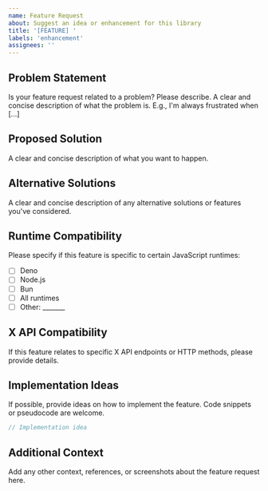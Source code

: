 ```yaml
---
name: Feature Request
about: Suggest an idea or enhancement for this library
title: '[FEATURE] '
labels: 'enhancement'
assignees: ''
---
```


## Problem Statement

Is your feature request related to a problem? Please describe. A clear and
concise description of what the problem is. E.g., I'm always frustrated when
[...]

## Proposed Solution

A clear and concise description of what you want to happen.

## Alternative Solutions

A clear and concise description of any alternative solutions or features you've
considered.

## Runtime Compatibility

Please specify if this feature is specific to certain JavaScript runtimes:

- [ ] Deno
- [ ] Node.js
- [ ] Bun
- [ ] All runtimes
- [ ] Other: _______

## X API Compatibility

If this feature relates to specific X API endpoints or HTTP methods, please
provide details.

## Implementation Ideas

If possible, provide ideas on how to implement the feature. Code snippets or
pseudocode are welcome.

```ts
// Implementation idea
```

## Additional Context

Add any other context, references, or screenshots about the feature request
here.
